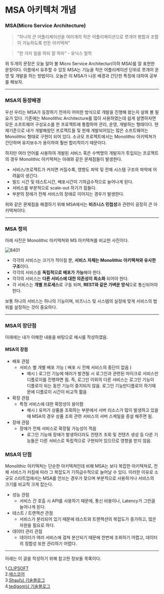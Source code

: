 # MSA 아키텍처 개념

### MSA(Micro Service Architecture)
> "하나의 큰 어플리케이션을 여러개의 작은 어플리케이션으로 쪼개어 병합과 조합이 가능하도록 만든 아키텍쳐"

> "한 가지 일을 하되 잘 하라" - 유닉스 철학

위 두개의 문장은 오늘 알아 볼 Micro Service Architectur(이하 MSA)를 잘 표현한 문장이다.
이름에서 유추할 수 있듯 MSA는 기능을 작은 어플리케이션 단위로 쪼개어 운영 및 개발을 하는 방법이다. 오늘은 이 MSA가 나온 배경과 간단한 특징에 대하여 공부를 해보자.

---

### MSA의 등장배경
우선 우리는 MSA가 등장하기 전까지 어떠한 방식으로 개발을 진행해 왔는지 살펴 볼 필요가 있다.
기존에는 Monolithic Architecture를 많이 사용하였는데 쉽게 설명하자면 모든 소프트웨어 구성요소를 한 프로젝트에 통합하여 관리, 운영, 개발하는 형태이다.
현재기준으로 내가 개발해왔던 프로젝트들 및 현재 개발되어있는 많은 소프트웨어는 Monolithic 형태로 구현이 되어 있다. 
소규모 프로젝트에서는 Monolithic 아키텍쳐가 간단하며 유지보수가 용이하여 훨씬 합리적이기 때문이다.

하지만 여러 언어를 사용하여 개발된 서비스 혹은 수백명의 개발자가 투입되는 프로젝트의 경우 Monolithic 아키텍쳐는 아래와 같은 문제점들이 발생한다.

* 서비스/프로젝트가 커지면 커질수록, 영향도 파악 및 전체 시스템 구조의 파악에 어려움이 생긴다.
* 빌드 시간 및 테스트시간, 배포시간이 기하급수적으로 늘어나게 된다.
* 서비스를 부분적으로 scale-out 하기가 힘들다.
* 부분의 장애가 전체 서비스의 장애로 이어지는 경우가 발생한다.

위와 같은 문제점을 해결하기 위해 MSA에서는 **비즈니스 민첩성**과 관련이 굉장히 큰 아키텍쳐이다.

---

### MSA 정의
아래 사진은 Monolithic 아키텍쳐와 MS 아키텍쳐를 비교한 사진이다.

![8401](https://user-images.githubusercontent.com/96015600/153874437-3eee8fc5-8aa3-41ad-bfaa-39be5d09cd27.png)

* 각각의 서비스는 크기가 작아질 뿐, **서비스 자체는 Monolithic 아키텍쳐와 유사한 구조**이다.
* 각각의 서비스를 **독립적으로 배포가 가능**해야 한다.
* 각각의 서비스는 **다른 서비스에 대한 의존성이 최소화** 되어야 한다.
* 각 서비스는 <b>개별 프로세스</b>로 구동 되며, **REST와 같은 가벼운 방식**으로 통신되어야 한다.

보통 하나의 서비스는 하나의 기능이며, 비즈니스 및 시스템의 실정에 맞게 서비스의 범위를 설정하는 것이 중요하다.

---

### MSA의 장단점
아래에는 내가 이해한 내용을 바탕으로 예시를 작성하였음.

#### MSA의 장점
* 배포 관점
  * 서비스 별  개별 배포 가능 ( 배포 시 전체 서비스의 중단이 없음 )
    * 예시 ) 로그인 기능에 에러가 발견될 시 로그인과 관련된 마이크로 서비스만 디플로이를 진행하면 됨. 즉, 로그인 이외의 다른 서비스는 로그인 기능이 디플로이 되는 동안 기능이 중지되지 않음. 로그인 기능만디플로이 하기때문에 디플로이 시간이 비교적 짧음
* 확장 관점
  * 특정 서비스에 대한 확장성이 용이함
    * 예시 ) 유저가 상품을 조회하는 부분에서 서버 리소스가 많이 발생하고 있을 때 MSA의 경우 상품 조회 관련 서비스의 서버 스케일을 증설 해주면 됨.
* 장애 관점
  * 장애가 전체 서비스로 확장될 가능성이 적음
    * 로그인 기능에 장애가 발생하더라도 컨텐츠 조회 및 컨텐츠 생성 등 다른 기능들은 다른 서비스로 독립적으로 구현되어 있으므로 영향을 받지 않음.
    
### MSA의 단점
Monolithic 아키텍쳐는 단순한 아키텍쳐인데 비해 MSA는 보다 복잡한 아키텍쳐로, 전체 서비스가 커짐에 따라 그 복잡도가 기하급수적으로 늘어날 수 있다.
이러한 이유로 소규모 스타트업에서는 MSA를 안쓰는 경우가 잦으며 부분적으로 사용하거나 서비스의 크기를 비교적 크게 잡는다.
* 성능 관점
  * 서비스 간 호출 시 API를 사용하기 때문에, 통신 비용이나, Latency가 그만큼 늘어나게 된다.
* 테스트 / 트랜잭션 관점
  * 서비스가 분리되어 있기 때문에 테스트와 트랜잭션의 복잡도가 증가하고, 많은 자원을 필요로 하다.
* 데이터 관리 관점
  * 데이터가 여러 서비스에 걸쳐 분산되기 때문에 한번에 조회하기 어렵고, 데이터의 정합성 또한 관리하기 어렵다.

---
아래는 이 글을 작성하기 위해 참고한 정보들 목록이다.

1.[CLIPSOFT](http://clipsoft.co.kr/wp/blog/%EB%A7%88%EC%9D%B4%ED%81%AC%EB%A1%9C%EC%84%9C%EB%B9%84%EC%8A%A4-%EC%95%84%ED%82%A4%ED%85%8D%EC%B2%98msa-%EA%B0%9C%EB%85%90/) <br>
2.[에스코어](https://s-core.co.kr/insight/view/%EB%8B%B9%EC%8B%A0%EC%9D%98-msa%EB%8A%94-%EC%95%88%EB%85%95%ED%95%98%EC%8B%A0%EA%B0%80%EC%9A%94-msa%EB%A5%BC-%EB%B3%B4%EC%99%84%ED%95%98%EB%8A%94-%EC%95%84%ED%82%A4%ED%85%8D%EC%B2%98-edmevent-drive/) <br>
3.[Shaul님 기술블로그](https://shaul1991.medium.com/%EC%B4%88%EB%B3%B4%EA%B0%9C%EB%B0%9C%EC%9E%90-%EC%9D%BC%EC%A7%80-%EB%8C%80%EC%84%B8-msa-%EB%84%88-%EB%AD%90%EB%8B%88-efba5cfafdeb) <br>
4.[tedigom님 기술블로그](https://velog.io/@tedigom/MSA-%EC%A0%9C%EB%8C%80%EB%A1%9C-%EC%9D%B4%ED%95%B4%ED%95%98%EA%B8%B0-1-MSA%EC%9D%98-%EA%B8%B0%EB%B3%B8-%EA%B0%9C%EB%85%90-3sk28yrv0e)
